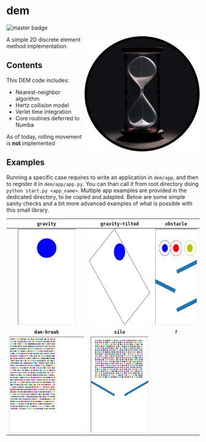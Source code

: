 # dem

![master badge](https://github.com/jviquerat/dem/workflows/dem/badge.svg?branch=master)

<p align="center">
  <img align="right" width="300" alt="" src="dem/save/logo.png">
</p>

A simple 2D discrete element method implementation.

## Contents

This DEM code includes:

- Nearest-neighbor algorithm
- Hertz collision model
- Verlet time integration
- Core routines deferred to Numba

As of today, rolling movement is **not** implemented

## Examples

Running a specific case requires to write an application in `dem/app`, and then to register it in `dem/app/app.py`. You can than call it from root directory doing `python start.py <app_name>`. Multiple app examples are provided in the dedicated directory, to be copied and adapted. Below are some simple sanity checks and a bit more advanced examples of what is possible with this small library.

| **`gravity`**                                             | **`gravity-tilted`**                                           | **`obstacle`**                                            |
| :-------------------------------------------------------: | :------------------------------------------------------------: | :-------------------------------------------------------: |
| <img height="250" alt="gif" src="dem/save/gravity.gif">   | <img height="250" alt="gif" src="dem/save/gravity_tilted.gif"> | <img height="250" alt="gif" src="dem/save/obstacle.gif">  |
| **`dam-break`**                                           | **`silo`**                                                     | **`?`**  |
| <img height="250" alt="gif" src="dem/save/dam_break.gif"> | <img height="250" alt="gif" src="dem/save/silo.gif">           |           |
